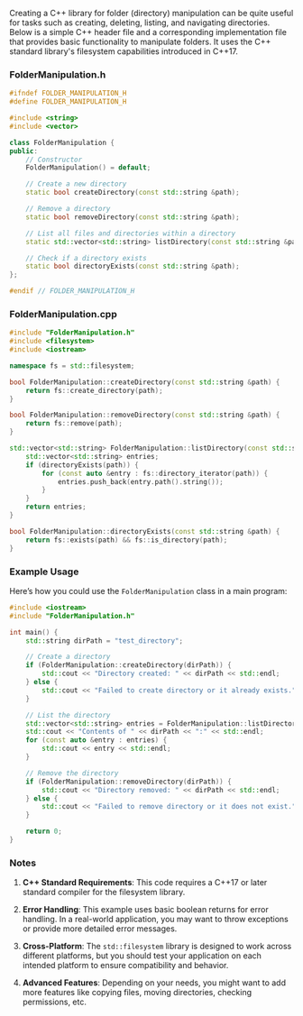 
Creating a C++ library for folder (directory) manipulation can be quite useful for tasks such as creating, deleting, listing, and navigating directories. Below is a simple C++ header file and a corresponding implementation file that provides basic functionality to manipulate folders. It uses the C++ standard library's filesystem capabilities introduced in C++17.

### FolderManipulation.h

```cpp
#ifndef FOLDER_MANIPULATION_H
#define FOLDER_MANIPULATION_H

#include <string>
#include <vector>

class FolderManipulation {
public:
    // Constructor
    FolderManipulation() = default;

    // Create a new directory
    static bool createDirectory(const std::string &path);

    // Remove a directory
    static bool removeDirectory(const std::string &path);

    // List all files and directories within a directory
    static std::vector<std::string> listDirectory(const std::string &path);

    // Check if a directory exists
    static bool directoryExists(const std::string &path);
};

#endif // FOLDER_MANIPULATION_H
```

### FolderManipulation.cpp

```cpp
#include "FolderManipulation.h"
#include <filesystem>
#include <iostream>

namespace fs = std::filesystem;

bool FolderManipulation::createDirectory(const std::string &path) {
    return fs::create_directory(path);
}

bool FolderManipulation::removeDirectory(const std::string &path) {
    return fs::remove(path);
}

std::vector<std::string> FolderManipulation::listDirectory(const std::string &path) {
    std::vector<std::string> entries;
    if (directoryExists(path)) {
        for (const auto &entry : fs::directory_iterator(path)) {
            entries.push_back(entry.path().string());
        }
    }
    return entries;
}

bool FolderManipulation::directoryExists(const std::string &path) {
    return fs::exists(path) && fs::is_directory(path);
}
```

### Example Usage

Here’s how you could use the `FolderManipulation` class in a main program:

```cpp
#include <iostream>
#include "FolderManipulation.h"

int main() {
    std::string dirPath = "test_directory";

    // Create a directory
    if (FolderManipulation::createDirectory(dirPath)) {
        std::cout << "Directory created: " << dirPath << std::endl;
    } else {
        std::cout << "Failed to create directory or it already exists." << std::endl;
    }

    // List the directory
    std::vector<std::string> entries = FolderManipulation::listDirectory(dirPath);
    std::cout << "Contents of " << dirPath << ":" << std::endl;
    for (const auto &entry : entries) {
        std::cout << entry << std::endl;
    }

    // Remove the directory
    if (FolderManipulation::removeDirectory(dirPath)) {
        std::cout << "Directory removed: " << dirPath << std::endl;
    } else {
        std::cout << "Failed to remove directory or it does not exist." << std::endl;
    }

    return 0;
}
```

### Notes

1. **C++ Standard Requirements**: This code requires a C++17 or later standard compiler for the filesystem library.

2. **Error Handling**: This example uses basic boolean returns for error handling. In a real-world application, you may want to throw exceptions or provide more detailed error messages.

3. **Cross-Platform**: The `std::filesystem` library is designed to work across different platforms, but you should test your application on each intended platform to ensure compatibility and behavior.

4. **Advanced Features**: Depending on your needs, you might want to add more features like copying files, moving directories, checking permissions, etc.
